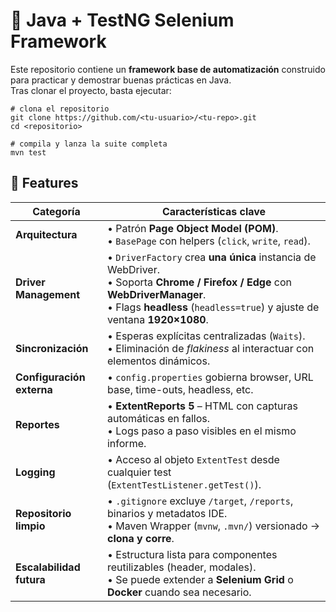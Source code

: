 # 🚀 Java + TestNG Selenium Framework

Este repositorio contiene un **framework base de automatización** construido para practicar y demostrar buenas prácticas en Java.  
Tras clonar el proyecto, basta ejecutar:

```
# clona el repositorio
git clone https://github.com/<tu-usuario>/<tu-repo>.git
cd <repositorio>

# compila y lanza la suite completa
mvn test
```
## 🌟 Features

| Categoría            | Características clave |
|----------------------|------------------------|
| **Arquitectura**     | • Patrón **Page Object Model (POM)**.<br>• `BasePage` con helpers (`click`, `write`, `read`). |
| **Driver Management**| • `DriverFactory` crea **una única** instancia de WebDriver.<br>• Soporta **Chrome / Firefox / Edge** con **WebDriverManager**.<br>• Flags **headless** (`headless=true`) y ajuste de ventana **1920×1080**. |
| **Sincronización**   | • Esperas explícitas centralizadas (`Waits`).<br>• Eliminación de _flakiness_ al interactuar con elementos dinámicos. |
| **Configuración externa** | • `config.properties` gobierna browser, URL base, time-outs, headless, etc. |
| **Reportes**         | • **ExtentReports 5** – HTML con capturas automáticas en fallos.<br>• Logs paso a paso visibles en el mismo informe. |
| **Logging**          | • Acceso al objeto `ExtentTest` desde cualquier test (`ExtentTestListener.getTest()`). |
| **Repositorio limpio** | • `.gitignore` excluye `/target`, `/reports`, binarios y metadatos IDE.<br>• Maven Wrapper (`mvnw`, `.mvn/`) versionado → **clona y corre**. |
| **Escalabilidad futura** | • Estructura lista para componentes reutilizables (header, modales).<br>• Se puede extender a **Selenium Grid** o **Docker** cuando sea necesario. |
